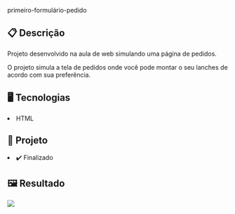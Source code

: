 primeiro-formulário-pedido

<h2>📋 Descrição</h2>
<p>Projeto desenvolvido na aula de web simulando uma página de pedidos.</p>
<p> O projeto simula a tela de pedidos onde você pode montar o seu lanches de acordo com sua preferência.</p>

<h2>🖥️ Tecnologias</h2>
<li>HTML </li> 

<h2>🎨 Projeto</h2>
<li>✔️ Finalizado</li>

<h2>🖼️ Resultado</h2>
<img src="https://github.com/Michael-Almeida/formulario-pedido/blob/main/tela_pedidos.png" />
